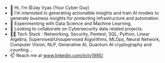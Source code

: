 - 👋 Hi, I’m @Jay Vyas (Your Cyber Guy)
- 👀 I’m interested in generating actionalble insights and train AI models to generate business insights for protecting infrastructure and automation.
- 🌱 Experimenting with Data Science and Machine Learning.
- 💞️ Looking to collaborate on Cybersecurity data related projects.
- 🧑‍💻 Tech Stack : Networking, Security, Pentest, SQL, Python, Linear Algebra, Supervised/Unsupervised Algorithms, MLOps, Neural Network, Computer Vision, NLP, Generative AI, Quantum AI cryptography and counting...
- 📫 Reach me at www.linkedin.com/in/jv1995/
